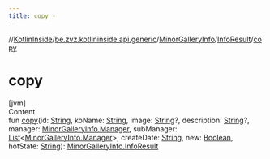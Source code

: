 ```yaml
---
title: copy -
---
```

//[KotlinInside](../../../index.md)/[be.zvz.kotlininside.api.generic](../../index.md)/[MinorGalleryInfo](../index.md)/[InfoResult](index.md)/[copy](copy.md)



# copy  
[jvm]  
Content  
fun [copy](copy.md)(id: [String](https://kotlinlang.org/api/latest/jvm/stdlib/kotlin/-string/index.html), koName: [String](https://kotlinlang.org/api/latest/jvm/stdlib/kotlin/-string/index.html), image: [String](https://kotlinlang.org/api/latest/jvm/stdlib/kotlin/-string/index.html)?, description: [String](https://kotlinlang.org/api/latest/jvm/stdlib/kotlin/-string/index.html)?, manager: [MinorGalleryInfo.Manager](../-manager/index.md), subManager: [List](https://kotlinlang.org/api/latest/jvm/stdlib/kotlin.collections/-list/index.html)<[MinorGalleryInfo.Manager](../-manager/index.md)>, createDate: [String](https://kotlinlang.org/api/latest/jvm/stdlib/kotlin/-string/index.html), new: [Boolean](https://kotlinlang.org/api/latest/jvm/stdlib/kotlin/-boolean/index.html), hotState: [String](https://kotlinlang.org/api/latest/jvm/stdlib/kotlin/-string/index.html)): [MinorGalleryInfo.InfoResult](index.md)  



